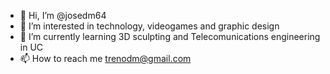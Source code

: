 - 👋 Hi, I’m @josedm64
- 👀 I’m interested in technology, videogames and graphic design
- 🌱 I’m currently learning 3D sculpting and Telecomunications engineering in UC
- 📫 How to reach me trenodm@gmail.com

<!---
josedm64/josedm64 is a ✨ special ✨ repository because its `README.md` (this file) appears on your GitHub profile.
You can click the Preview link to take a look at your changes.
--->
